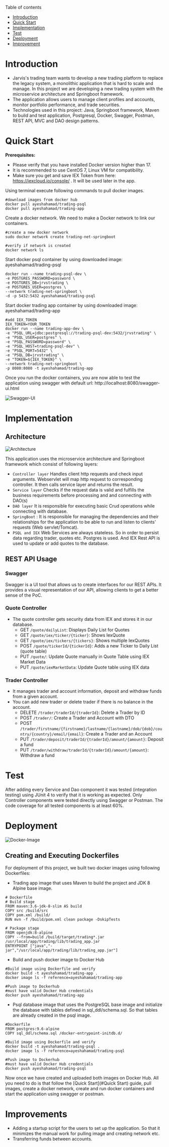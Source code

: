 Table of contents
* [Introduction](#Introduction)
* [Quick Start](#Quick-Start)
* [Implementation](#Implementation)
* [Test](#Test)
* [Deployment](#Deployment)
* [Improvement](#Improvement)


# Introduction
- Jarvis's trading team wants to develop a new trading platform to replace the legacy system, a monolithic application that is hard to scale and manage. In this project we are developing a new trading system with the microservice architecture and Springboot framework.
- The application allows users to manage client profiles and accounts, monitor portfolio performance, and trade securities.
- Technologies used in this project: Java, Springboot framework, Maven to build and test application, Postgresql, Docker, Swagger, Postman, REST API, MVC  and DAO design patterns. 

# Quick Start
**Prerequisites:** 
- Please verify that you have installed Docker version higher than 17.
- It is recommended to use CentOS 7, Linux VM for compatibility.
- Make sure you get and save IEX Token from here: https://iexcloud.io/console/ . It will be used later in the app.

Using terminal execute following commands to pull docker images.
````shell
#download images from docker hub
docker pull ayeshahamad/trading-psql
docker pull ayeshahamad/trading-app
````
Create a docker network. We need to make a Docker network to link our containers.
```shell
#create a new docker network
sudo docker network create trading-net-springboot

#verify if network is created
docker network ls
```
Start docker psql container by using downloaded image: ayeshahamad/trading-psql
```shell
docker run --name trading-psql-dev \
-e POSTGRES_PASSWORD=password \
-e POSTGRES_DB=jrvstrading \
-e POSTGRES_USER=postgres \
--network trading-net-springboot \
-d -p 5432:5432 ayeshahamad/trading-psql
```
Start docker trading app container by using downloaded image: ayeshahamad/trading-app
```shell
#add IEX_TOKEN
IEX_TOKEN=YOUR_TOKEN
docker run --name trading-app-dev \
-e "PSQL_URL=jdbc:postgresql://trading-psql-dev:5432/jrvstrading" \
-e "PSQL_USER=postgres" \
-e "PSQL_PASSWORD=password" \
-e "PSQL_HOST=trading-psql-dev" \
-e "PSQL_PORT=5432" \
-e "PSQL_DB=jrvstrading" \
-e "TOKEN=${IEX_TOKEN}" \
--network trading-net-springboot \
-p 8080:8080 -t ayeshahamad/trading-app
```
Once you run the docker containers, you are now able to test the application using swagger with default url: http://localhost:8080/swagger-ui.html

![Swagger-UI](assets/swagger-ui.png)

# Implementation
## Architecture
![Architecture](assets/architecture.png)


This application uses the microservice architecture and Springboot framework which consist of following layers:
- `Controller layer` Handles client http requests and check input arguments. Webservlet will map http request to corresponding controller. It then calls service layer and returns the result.
- `Service layer` Checks if the request data is valid and fulfills the business requirements before processing and and connecting with DAO(s)
- `DAO layer` It is responsible for executing basic Crud operations while connecting with database.
- `SpringBoot` : It is responsible for managing the dependencies and their relationships for the application to be able to run and listen to clients' requests (Web servlet/Tomcat).
- `PSQL and IEX` Web Services are always stateless. So in order to persist data regarding trader, quotes etc. Postgres is used. And IEX Rest API is used to update or add quotes to the database. 

## REST API Usage
### Swagger
Swagger is a UI tool that allows us to create interfaces for our REST APIs. It provides a visual representation of our API, allowing clients to get a better sense of the PoC.

### Quote Controller
- The quote controller gets security data from IEX and stores it in our database.
  - GET  `/quote/dailyList`: Displays Daily List for Quotes
  - GET  `/quote/iex/ticker/{ticker}`: Shows IexQuote
  - GET  `/quote/iex/tickers/{tickers}`: Shows multiple IexQuotes
  - POST `/quote/tickerId/{tickerId}`: Adds a new Ticker to Daily List (quote table)
  - PUT  `/quote/`: Update Quote manually in Quote Table using IEX Market Data
  - PUT  `/quote/iexMarketData`: Update Quote table using IEX data
### Trader Controller
- It manages trader and account information, deposit and withdraw funds from a given account.
- You can add new trader or delete trader if there is no balance in the account.
  - DELETE `/trader/traderId/{traderId}`: Delete a Trader by ID
  - POST   `/trader/`: Create a Trader and Account with DTO
  - POST   `/trader/firstname/{firstname}/lastname/{lastname}/dob/{dob}/country/{country}/email/{email}`: Create a Trader and an Account
  - PUT    `/trader/deposit/traderId/{traderId}/amount/{amount}`: Deposit a fund
  - PUT    `/trader/withdraw/traderId/{traderId}/amount/{amount}`: Withdraw a fund

# Test
After adding every Service and Dao component it was tested (integration testing) using JUnit 4 to verify that it is working as expected. Only Controller components were tested directly using Swagger or Postman. The code coverage for all tested components is at least 60%.

# Deployment
![Docker-Image](assets/docker.jpg)

## Creating and Executing Dockerfiles
For deployment of this project, we built two docker images using following Dockerfiles:
- Trading app image that uses Maven to build the project and JDK 8 Alpine base image.
```shell
# Dockerfile
# Build stage
FROM maven:3.6-jdk-8-slim AS build
COPY src /build/src
COPY pom.xml /build/
RUN mvn -f /build/pom.xml clean package -DskipTests

# Package stage
FROM openjdk:8-alpine
COPY --from=build /build/target/trading*.jar /usr/local/app/trading/lib/trading_app.jar
ENTRYPOINT ["java","-jar","/usr/local/app/trading/lib/trading_app.jar"]
```
- Build and push docker image to Docker Hub
```shell
#Build image using Dockerfile and verify
docker build -t ayeshahamad/trading-app . 
docker image ls -f reference=ayeshahamad/trading-app

#Push image to Dockerhub
#must have valid Docker Hub credentials
docker push ayeshahamad/trading-app
```
- Psql database image that uses the PostgreSQL base image and initialize the database with tables defined in sql_ddl/schema.sql. So that tables are already created in the psql image.
```shell
#Dockerfile
FROM postgres:9.6-alpine
COPY sql_ddl/schema.sql /docker-entrypoint-initdb.d/

#Build image using Dockerfile and verify
docker build -t ayeshahamad/trading-psql .  
docker image ls -f reference=ayeshahamad/trading-psql

#Push image to Dockerhub
#must have valid Docker Hub credentials
docker push ayeshahamad/trading-psql
```
Now once we have created and uploaded both images on Docker Hub. All you need to do is that follow the [Quick Start](#Quick Start) guide, pull images, create a docker network, create and run docker containers and start the application using swagger or postman.
  
# Improvements
- Adding a startup script for the users to set up the application. So that it minimizes the manual work for pulling image and creating network etc.
- Transferring funds between accounts.